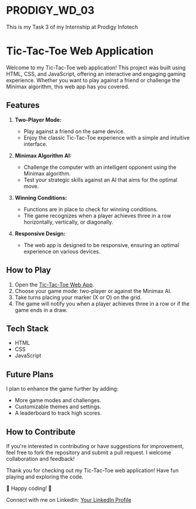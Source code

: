 # PRODIGY_WD_03

This is my Task 3 of my Internship at Prodigy Infotech

# Tic-Tac-Toe Web Application

Welcome to my Tic-Tac-Toe web application! This project was built using HTML, CSS, and JavaScript, offering an interactive and engaging gaming experience. Whether you want to play against a friend or challenge the Minimax algorithm, this web app has you covered.

## Features

1. **Two-Player Mode:**
   - Play against a friend on the same device.
   - Enjoy the classic Tic-Tac-Toe experience with a simple and intuitive interface.

2. **Minimax Algorithm AI:**
   - Challenge the computer with an intelligent opponent using the Minimax algorithm.
   - Test your strategic skills against an AI that aims for the optimal move.

3. **Winning Conditions:**
   - Functions are in place to check for winning conditions.
   - The game recognizes when a player achieves three in a row horizontally, vertically, or diagonally.

4. **Responsive Design:**
   - The web app is designed to be responsive, ensuring an optimal experience on various devices.

## How to Play

1. Open the [Tic-Tac-Toe Web App]((https://jatush.github.io/PRODIGY_WD_03/)).
2. Choose your game mode: two-player or against the Minimax AI.
3. Take turns placing your marker (X or O) on the grid.
4. The game will notify you when a player achieves three in a row or if the game ends in a draw.

## Tech Stack

- HTML
- CSS
- JavaScript

## Future Plans

I plan to enhance the game further by adding:
- More game modes and challenges.
- Customizable themes and settings.
- A leaderboard to track high scores.

## How to Contribute

If you're interested in contributing or have suggestions for improvement, feel free to fork the repository and submit a pull request. I welcome collaboration and feedback!

Thank you for checking out my Tic-Tac-Toe web application! Have fun playing and exploring the code.

🚀 Happy coding! 🚀

Connect with me on LinkedIn: [Your LinkedIn Profile](www.linkedin.com/in/jatush-hingu)


